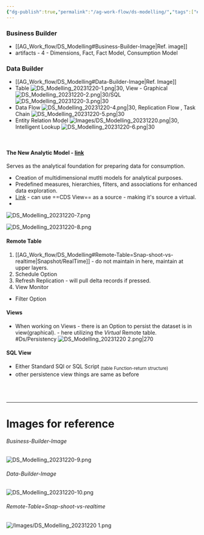 ```yaml
---
{"dg-publish":true,"permalink":"/ag-work-flow/ds-modelling/","tags":["#Ds/Modelling"]}
---
```




### Business Builder
- [[AG_Work_flow/DS_Modelling#Business-Builder-Image\|Ref. image]]
- artifacts - 4 - Dimensions, Fact, Fact Model, Consumption Model


### Data Builder
- [[AG_Work_flow/DS_Modelling#Data-Builder-Image\|Ref. Image]]
- Table ![DS_Modelling_20231220-1.png|30](/img/user/Images/DS_Modelling_20231220-1.png), View - Graphical ![DS_Modelling_20231220-2.png|30](/img/user/Images/DS_Modelling_20231220-2.png)/SQL ![DS_Modelling_20231220-3.png|30](/img/user/Images/DS_Modelling_20231220-3.png)
- Data Flow ![DS_Modelling_20231220-4.png|30](/img/user/Images/DS_Modelling_20231220-4.png), Replication Flow , Task Chain ![DS_Modelling_20231220-5.png|30](/img/user/Images/DS_Modelling_20231220-5.png)
- Entity Relation Model ![Images/DS_Modelling_20231220.png|30](/img/user/Images/DS_Modelling_20231220.png), Intelligent Lookup ![DS_Modelling_20231220-6.png|30](/img/user/Images/DS_Modelling_20231220-6.png)



<br>

#### The New Analytic Model - [link](https://learning.sap.com/learning-journey/explore-sap-datasphere/introducing-data-modeling-in-the-data-builder_c3a59257-4b17-4e46-b707-ce574a8cc66f)
Serves as the analytical foundation for preparing data for consumption. 
- Creation of multidimensional mutlti models for analytical purposes.
- Predefined measures, hierarchies, filters, and associations for enhanced data exploration.
- [Link](https://learning.sap.com/learning-journey/explore-sap-datasphere/introducing-data-modeling-in-the-data-builder_c3a59257-4b17-4e46-b707-ce574a8cc66f) - can use ==CDS View== as a source - making it's source a virtual.
- 
![DS_Modelling_20231220-7.png](/img/user/Images/DS_Modelling_20231220-7.png)


![DS_Modelling_20231220-8.png](/img/user/Images/DS_Modelling_20231220-8.png)


#### Remote Table
1. [[AG_Work_flow/DS_Modelling#Remote-Table=Snap-shoot-vs-realtime\|Snapshot/RealTime]] - do not maintain in here, maintain at upper layers.
2. Schedule Option
3. Refresh Replication - will pull delta records if pressed.
4. View Monitor
- Filter Option

#### Views
-  When working on Views - there is an Option to persist the dataset is in view(graphical). - here utilizing the *Virtual* Remote table. #Ds/Persistency 
	![DS_Modelling_20231220 2.png|270](/img/user/Images/DS_Modelling_20231220%202.png)

#### SQL View
- Either Standard SQl or SQL Script <sub>(table Function-return structure)</sub>
- other persistence view things are same as before
<br><br><br><br>


---
# Images for reference
###### Business-Builder-Image
![DS_Modelling_20231220-9.png](/img/user/Images/DS_Modelling_20231220-9.png)
###### Data-Builder-Image

![DS_Modelling_20231220-10.png](/img/user/Images/DS_Modelling_20231220-10.png)
###### Remote-Table=Snap-shoot-vs-realtime
![/Images/DS_Modelling_20231220 1.png](/img/user/Images/DS_Modelling_20231220%201.png)
